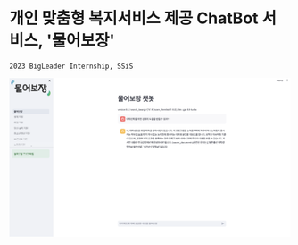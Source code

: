 # 개인 맞춤형 복지서비스 제공 ChatBot 서비스, '물어보장'
    2023 BigLeader Internship, SSiS

![프로토](./assets/proto.png)

